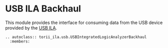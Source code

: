 # USB ILA Backhaul

This module provides the interface for consuming data from the USB device provided by the [USB ILA].

```{eval-rst}
.. autoclass:: torii_ila.usb.USBIntegratedLogicAnalyzerBackhaul
  :members:
```

[USB ILA]: ../ila/usb.md
